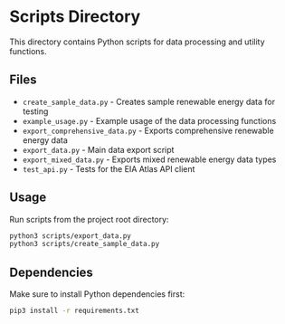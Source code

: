 # Scripts Directory

This directory contains Python scripts for data processing and utility functions.

## Files

- `create_sample_data.py` - Creates sample renewable energy data for testing
- `example_usage.py` - Example usage of the data processing functions
- `export_comprehensive_data.py` - Exports comprehensive renewable energy data
- `export_data.py` - Main data export script
- `export_mixed_data.py` - Exports mixed renewable energy data types
- `test_api.py` - Tests for the EIA Atlas API client

## Usage

Run scripts from the project root directory:

```bash
python3 scripts/export_data.py
python3 scripts/create_sample_data.py
```

## Dependencies

Make sure to install Python dependencies first:

```bash
pip3 install -r requirements.txt
```
